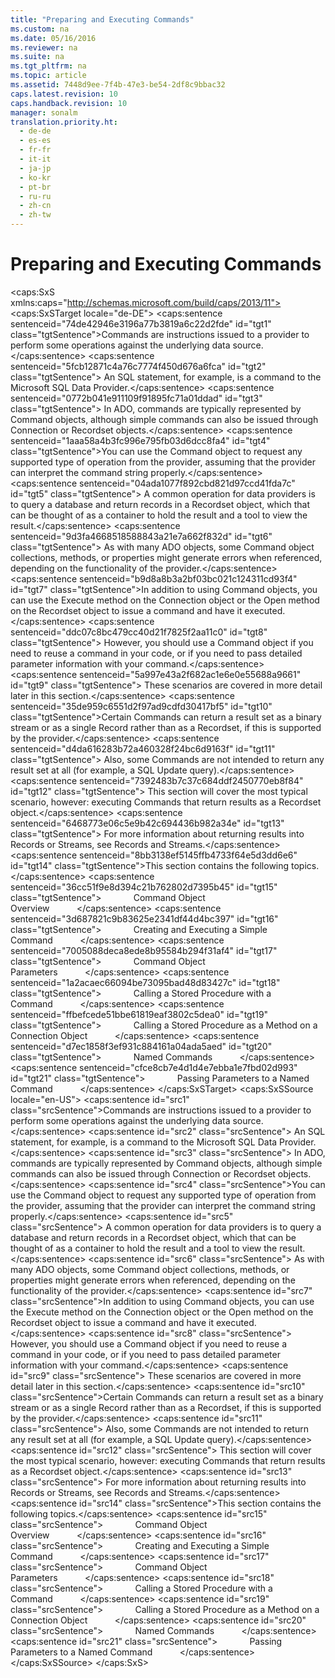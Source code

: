 ```yaml
---
title: "Preparing and Executing Commands"
ms.custom: na
ms.date: 05/16/2016
ms.reviewer: na
ms.suite: na
ms.tgt_pltfrm: na
ms.topic: article
ms.assetid: 7448d9ee-7f4b-47e3-be54-2df8c9bbac32
caps.latest.revision: 10
caps.handback.revision: 10
manager: sonalm
translation.priority.ht: 
  - de-de
  - es-es
  - fr-fr
  - it-it
  - ja-jp
  - ko-kr
  - pt-br
  - ru-ru
  - zh-cn
  - zh-tw
---
```

# Preparing and Executing Commands
<?xml version="1.0" encoding="utf-8"?>
<caps:SxS xmlns:caps="http://schemas.microsoft.com/build/caps/2013/11">
  <caps:SxSTarget locale="de-DE">
    <developerReferenceWithoutSyntaxDocument xsi:schemaLocation="http://ddue.schemas.microsoft.com/authoring/2003/5 http://dduestorage.blob.core.windows.net/ddueschema/developer.xsd" xmlns="http://ddue.schemas.microsoft.com/authoring/2003/5" xmlns:xlink="http://www.w3.org/1999/xlink" xmlns:xsi="http://www.w3.org/2001/XMLSchema-instance">
      <introduction>
        <para>
          <caps:sentence sentenceid="74de42946e3196a77b3819a6c22d2fde" id="tgt1" class="tgtSentence">Commands are instructions issued to a provider to perform some operations against the underlying data source.</caps:sentence>
          <caps:sentence sentenceid="5fcb12871c4a76c7774f450d676a6fca" id="tgt2" class="tgtSentence"> An SQL statement, for example, is a command to the Microsoft SQL Data Provider.</caps:sentence>
          <caps:sentence sentenceid="0772b041e911109f91895fc71a01ddad" id="tgt3" class="tgtSentence"> In ADO, commands are typically represented by <legacyBold>Command</legacyBold> objects, although simple commands can also be issued through <legacyBold>Connection</legacyBold> or <legacyBold>Recordset</legacyBold> objects.</caps:sentence>
        </para>
        <para>
          <caps:sentence sentenceid="1aaa58a4b3fc996e795fb03d6dcc8fa4" id="tgt4" class="tgtSentence">You can use the <legacyBold>Command</legacyBold> object to request any supported type of operation from the provider, assuming that the provider can interpret the command string properly.</caps:sentence>
          <caps:sentence sentenceid="04ada1077f892cbd821d97ccd41fda7c" id="tgt5" class="tgtSentence"> A common operation for data providers is to query a database and return records in a <legacyBold>Recordset</legacyBold> object, which that can be thought of as a container to hold the result and a tool to view the result.</caps:sentence>
          <caps:sentence sentenceid="9d3fa4668518588843a21e7a662f832d" id="tgt6" class="tgtSentence"> As with many ADO objects, some <legacyBold>Command</legacyBold> object collections, methods, or properties might generate errors when referenced, depending on the functionality of the provider.</caps:sentence>
        </para>
        <para>
          <caps:sentence sentenceid="b9d8a8b3a2bf03bc021c124311cd93f4" id="tgt7" class="tgtSentence">In addition to using <legacyBold>Command</legacyBold> objects, you can use the <legacyBold>Execute</legacyBold> method on the <legacyBold>Connection</legacyBold> object or the <legacyBold>Open</legacyBold> method on the <legacyBold>Recordset</legacyBold> object to issue a command and have it executed.</caps:sentence>
          <caps:sentence sentenceid="ddc07c8bc479cc40d21f7825f2aa11c0" id="tgt8" class="tgtSentence"> However, you should use a <legacyBold>Command</legacyBold> object if you need to reuse a command in your code, or if you need to pass detailed parameter information with your command.</caps:sentence>
          <caps:sentence sentenceid="5a997e43a2f682ac1e6e0e55688a9661" id="tgt9" class="tgtSentence"> These scenarios are covered in more detail later in this section.</caps:sentence>
        </para>
        <alert class="note">
          <para>
            <caps:sentence sentenceid="35de959c6551d2f97ad9cdfd30417bf5" id="tgt10" class="tgtSentence">Certain <legacyBold>Command</legacyBold>s can return a result set as a binary stream or as a single <legacyBold>Record</legacyBold> rather than as a <legacyBold>Recordset</legacyBold>, if this is supported by the provider.</caps:sentence>
            <caps:sentence sentenceid="d4da616283b72a460328f24bc6d9163f" id="tgt11" class="tgtSentence"> Also, some <legacyBold>Command</legacyBold>s are not intended to return any result set at all (for example, a SQL Update query).</caps:sentence>
            <caps:sentence sentenceid="7392483b7c37c684ddf2450770eb8f84" id="tgt12" class="tgtSentence"> This section will cover the most typical scenario, however: executing <legacyBold>Command</legacyBold>s that return results as a <legacyBold>Recordset</legacyBold> object.</caps:sentence>
            <caps:sentence sentenceid="6468773e06c5e9b42c694436b982a34e" id="tgt13" class="tgtSentence"> For more information about returning results into <legacyBold>Record</legacyBold>s or <legacyBold>Stream</legacyBold>s, see <legacyLink xlink:href="4d68868e-2611-4b5c-9a89-7caa5f753151">Records and Streams</legacyLink>.</caps:sentence>
          </para>
        </alert>
        <para>
          <caps:sentence sentenceid="8bb3138ef5145ffb4733f64e5d3dd6e6" id="tgt14" class="tgtSentence">This section contains the following topics.</caps:sentence>
        </para>
        <list class="bullet">
          <listItem>
            <para>
              <caps:sentence sentenceid="36cc51f9e8d394c21b762802d7395b45" id="tgt15" class="tgtSentence">             <legacyLink xlink:href="e84a14b1-3c2a-4f7d-a966-9e08a93948df">Command Object Overview</legacyLink>           </caps:sentence>
            </para>
          </listItem>
          <listItem>
            <para>
              <caps:sentence sentenceid="3d687821c9b83625e2341df44d4bc397" id="tgt16" class="tgtSentence">             <legacyLink xlink:href="0b81af6f-b9ae-4f7c-b59b-b5bdd775036f">Creating and Executing a Simple Command</legacyLink>           </caps:sentence>
            </para>
          </listItem>
          <listItem>
            <para>
              <caps:sentence sentenceid="7005088deca8ede8b95584b294f31af4" id="tgt17" class="tgtSentence">             <legacyLink xlink:href="10e7ef4a-78bf-4e91-931e-cbc6c065dd4c">Command Object Parameters</legacyLink>           </caps:sentence>
            </para>
          </listItem>
          <listItem>
            <para>
              <caps:sentence sentenceid="1a2acaec66094be73095bad48d83427c" id="tgt18" class="tgtSentence">             <legacyLink xlink:href="685f7652-2271-4ede-b552-2eeb8c756b4c">Calling a Stored Procedure with a Command</legacyLink>           </caps:sentence>
            </para>
          </listItem>
          <listItem>
            <para>
              <caps:sentence sentenceid="ffbefcede51bbe61819eaf3802c5dea0" id="tgt19" class="tgtSentence">             <legacyLink xlink:href="35ffdb79-a931-4271-a3bb-0cd804cf173e">Calling a Stored Procedure as a Method on a Connection Object</legacyLink>           </caps:sentence>
            </para>
          </listItem>
          <listItem>
            <para>
              <caps:sentence sentenceid="d7ec1858f3ef931c884161a04ada5aed" id="tgt20" class="tgtSentence">             <legacyLink xlink:href="5a0ec8f9-5ba3-4f9f-b80d-2073aa049586">Named Commands</legacyLink>           </caps:sentence>
            </para>
          </listItem>
          <listItem>
            <para>
              <caps:sentence sentenceid="cfce8cb7e4d1d4e7ebba1e7fbd02d993" id="tgt21" class="tgtSentence">             <legacyLink xlink:href="36e0cdbe-7f50-40f5-af0d-700f5d8dc75a">Passing Parameters to a Named Command</legacyLink>           </caps:sentence>
            </para>
          </listItem>
        </list>
      </introduction>
      <relatedTopics></relatedTopics>
    </developerReferenceWithoutSyntaxDocument>
  </caps:SxSTarget>
  <caps:SxSSource locale="en-US">
    <developerReferenceWithoutSyntaxDocument xsi:schemaLocation="http://ddue.schemas.microsoft.com/authoring/2003/5 http://dduestorage.blob.core.windows.net/ddueschema/developer.xsd" xmlns="http://ddue.schemas.microsoft.com/authoring/2003/5" xmlns:xlink="http://www.w3.org/1999/xlink" xmlns:xsi="http://www.w3.org/2001/XMLSchema-instance">
      <introduction>
        <para>
          <caps:sentence id="src1" class="srcSentence">Commands are instructions issued to a provider to perform some operations against the underlying data source.</caps:sentence>
          <caps:sentence id="src2" class="srcSentence"> An SQL statement, for example, is a command to the Microsoft SQL Data Provider.</caps:sentence>
          <caps:sentence id="src3" class="srcSentence"> In ADO, commands are typically represented by <legacyBold>Command</legacyBold> objects, although simple commands can also be issued through <legacyBold>Connection</legacyBold> or <legacyBold>Recordset</legacyBold> objects.</caps:sentence>
        </para>
        <para>
          <caps:sentence id="src4" class="srcSentence">You can use the <legacyBold>Command</legacyBold> object to request any supported type of operation from the provider, assuming that the provider can interpret the command string properly.</caps:sentence>
          <caps:sentence id="src5" class="srcSentence"> A common operation for data providers is to query a database and return records in a <legacyBold>Recordset</legacyBold> object, which that can be thought of as a container to hold the result and a tool to view the result.</caps:sentence>
          <caps:sentence id="src6" class="srcSentence"> As with many ADO objects, some <legacyBold>Command</legacyBold> object collections, methods, or properties might generate errors when referenced, depending on the functionality of the provider.</caps:sentence>
        </para>
        <para>
          <caps:sentence id="src7" class="srcSentence">In addition to using <legacyBold>Command</legacyBold> objects, you can use the <legacyBold>Execute</legacyBold> method on the <legacyBold>Connection</legacyBold> object or the <legacyBold>Open</legacyBold> method on the <legacyBold>Recordset</legacyBold> object to issue a command and have it executed.</caps:sentence>
          <caps:sentence id="src8" class="srcSentence"> However, you should use a <legacyBold>Command</legacyBold> object if you need to reuse a command in your code, or if you need to pass detailed parameter information with your command.</caps:sentence>
          <caps:sentence id="src9" class="srcSentence"> These scenarios are covered in more detail later in this section.</caps:sentence>
        </para>
        <alert class="note">
          <para>
            <caps:sentence id="src10" class="srcSentence">Certain <legacyBold>Command</legacyBold>s can return a result set as a binary stream or as a single <legacyBold>Record</legacyBold> rather than as a <legacyBold>Recordset</legacyBold>, if this is supported by the provider.</caps:sentence>
            <caps:sentence id="src11" class="srcSentence"> Also, some <legacyBold>Command</legacyBold>s are not intended to return any result set at all (for example, a SQL Update query).</caps:sentence>
            <caps:sentence id="src12" class="srcSentence"> This section will cover the most typical scenario, however: executing <legacyBold>Command</legacyBold>s that return results as a <legacyBold>Recordset</legacyBold> object.</caps:sentence>
            <caps:sentence id="src13" class="srcSentence"> For more information about returning results into <legacyBold>Record</legacyBold>s or <legacyBold>Stream</legacyBold>s, see <legacyLink xlink:href="4d68868e-2611-4b5c-9a89-7caa5f753151">Records and Streams</legacyLink>.</caps:sentence>
          </para>
        </alert>
        <para>
          <caps:sentence id="src14" class="srcSentence">This section contains the following topics.</caps:sentence>
        </para>
        <list class="bullet">
          <listItem>
            <para>
              <caps:sentence id="src15" class="srcSentence">             <legacyLink xlink:href="e84a14b1-3c2a-4f7d-a966-9e08a93948df">Command Object Overview</legacyLink>           </caps:sentence>
            </para>
          </listItem>
          <listItem>
            <para>
              <caps:sentence id="src16" class="srcSentence">             <legacyLink xlink:href="0b81af6f-b9ae-4f7c-b59b-b5bdd775036f">Creating and Executing a Simple Command</legacyLink>           </caps:sentence>
            </para>
          </listItem>
          <listItem>
            <para>
              <caps:sentence id="src17" class="srcSentence">             <legacyLink xlink:href="10e7ef4a-78bf-4e91-931e-cbc6c065dd4c">Command Object Parameters</legacyLink>           </caps:sentence>
            </para>
          </listItem>
          <listItem>
            <para>
              <caps:sentence id="src18" class="srcSentence">             <legacyLink xlink:href="685f7652-2271-4ede-b552-2eeb8c756b4c">Calling a Stored Procedure with a Command</legacyLink>           </caps:sentence>
            </para>
          </listItem>
          <listItem>
            <para>
              <caps:sentence id="src19" class="srcSentence">             <legacyLink xlink:href="35ffdb79-a931-4271-a3bb-0cd804cf173e">Calling a Stored Procedure as a Method on a Connection Object</legacyLink>           </caps:sentence>
            </para>
          </listItem>
          <listItem>
            <para>
              <caps:sentence id="src20" class="srcSentence">             <legacyLink xlink:href="5a0ec8f9-5ba3-4f9f-b80d-2073aa049586">Named Commands</legacyLink>           </caps:sentence>
            </para>
          </listItem>
          <listItem>
            <para>
              <caps:sentence id="src21" class="srcSentence">             <legacyLink xlink:href="36e0cdbe-7f50-40f5-af0d-700f5d8dc75a">Passing Parameters to a Named Command</legacyLink>           </caps:sentence>
            </para>
          </listItem>
        </list>
      </introduction>
      <relatedTopics></relatedTopics>
    </developerReferenceWithoutSyntaxDocument>
  </caps:SxSSource>
</caps:SxS>